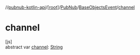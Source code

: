 //[pubnub-kotlin-api](../../../../index.md)/[[root]](../../index.md)/[PubNub](../index.md)/[BaseObjectsEvent](index.md)/[channel](channel.md)

# channel

[js]\
abstract var [channel](channel.md): [String](https://kotlinlang.org/api/latest/jvm/stdlib/kotlin-stdlib/kotlin/-string/index.html)
